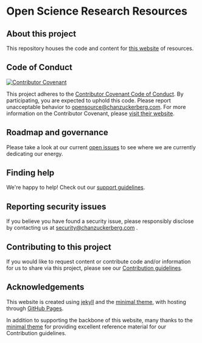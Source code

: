 # Open Science Research Resources

## About this project

This repository houses the code and content for [this website](https://chanzuckerberg.github.io/open-science/)
of resources.

## Code of Conduct

[![Contributor Covenant](https://img.shields.io/badge/Contributor%20Covenant-baaaa.svg)](CODE_OF_CONDUCT.md)

This project adheres to the [Contributor Covenant Code of Conduct](CODE_OF_CONDUCT.md).
By participating, you are expected to uphold this code.
Please report unacceptable behavior to opensource@chanzuckerberg.com.
For more information on the Contributor Covenant,
please [visit their website](https://www.contributor-covenant.org/).

## Roadmap and governance

Please take a look at our current [open issues](https://github.com/chanzuckerberg/open-science/issues)
to see where we are currently dedicating our energy. 

## Finding help

We're happy to help!
Check out our [support guidelines](SUPPORT.md).

## Reporting security issues

If you believe you have found a security issue,
please responsibly disclose by contacting us at security@chanzuckerberg.com .

## Contributing to this project

If you would like to request content or contribute code and/or information for us to share via this project,
please see our [Contribution guidelines](CONTRIBUTING.md).

## Acknowledgements

This website is created using [jekyll](https://jekyllrb.com/)
and the [minimal theme](https://github.com/pages-themes/minimal),
with hosting through [GitHub Pages](https://pages.github.com/).

In addition to supporting the backbone of this website,
many thanks to the [minimal theme](https://github.com/pages-themes/minimal)
for providing excellent reference material for our Contribution guidelines.
